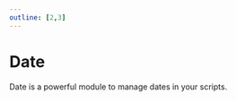 ```yaml
---
outline: [2,3]
---
```


# Date <BadgeShared/>

Date is a powerful module to manage dates in your scripts.

<!--@include: ./autodoc/autodoc_shared_functions.md-->